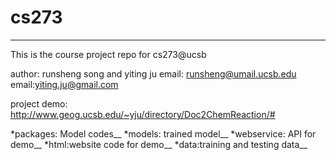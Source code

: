 # cs273

_______________________________________
This is the course project repo for cs273@ucsb

author: runsheng song and yiting ju
email: runsheng@umail.ucsb.edu
email:yiting.ju@gmail.com

project demo:
http://www.geog.ucsb.edu/~yju/directory/Doc2ChemReaction/#

*packages: Model codes__ 
*models: trained model__
*webservice: API for demo__
*html:website code for demo__
*data:training and testing data__
